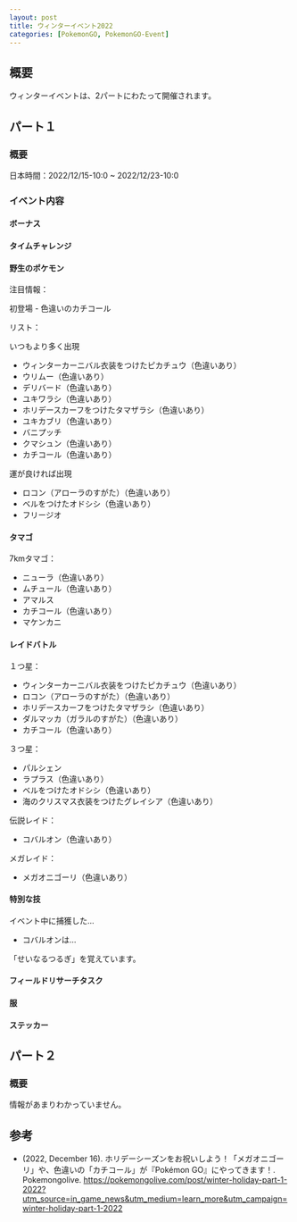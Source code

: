 ```yaml
---
layout: post
title: ウィンターイベント2022
categories: [PokemonGO, PokemonGO-Event]
---
```


## 概要

ウィンターイベントは、2パートにわたって開催されます。

## パート１

### 概要

日本時間：2022/12/15-10:0 ~ 2022/12/23-10:0

### イベント内容

#### ボーナス

#### タイムチャレンジ

#### 野生のポケモン

注目情報：

初登場 - 色違いのカチコール

リスト：

いつもより多く出現

- ウィンターカーニバル衣装をつけたピカチュウ（色違いあり）
- ウリムー（色違いあり）
- デリバード（色違いあり）
- ユキワラシ（色違いあり）
- ホリデースカーフをつけたタマザラシ（色違いあり）
- ユキカブリ（色違いあり）
- バニプッチ
- クマシュン（色違いあり）
- カチコール（色違いあり）

運が良ければ出現

- ロコン（アローラのすがた）（色違いあり）
- ベルをつけたオドシシ（色違いあり）
- フリージオ

#### タマゴ

7kmタマゴ：

- ニューラ（色違いあり）
- ムチュール（色違いあり）
- アマルス
- カチコール（色違いあり）
- マケンカニ

#### レイドバトル

１つ星：

- ウィンターカーニバル衣装をつけたピカチュウ（色違いあり）
- ロコン（アローラのすがた）（色違いあり）
- ホリデースカーフをつけたタマザラシ（色違いあり）
- ダルマッカ（ガラルのすがた）（色違いあり）
- カチコール（色違いあり）

３つ星：

- パルシェン
- ラプラス（色違いあり）
- ベルをつけたオドシシ（色違いあり）
- 海のクリスマス衣装をつけたグレイシア（色違いあり）

伝説レイド：

- コバルオン（色違いあり）

メガレイド：

- メガオニゴーリ（色違いあり）

#### 特別な技

イベント中に捕獲した…

- コバルオンは…

「せいなるつるぎ」を覚えています。

#### フィールドリサーチタスク

#### 服

#### ステッカー

## パート２

### 概要

情報があまりわかっていません。

## 参考

- (2022, December 16). ホリデーシーズンをお祝いしよう！「メガオニゴーリ」や、色違いの「カチコール」が『Pokémon GO』にやってきます！. Pokemongolive. https://pokemongolive.com/post/winter-holiday-part-1-2022?utm_source=in_game_news&utm_medium=learn_more&utm_campaign=winter-holiday-part-1-2022

